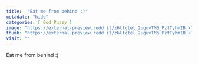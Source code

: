 ```yaml
---
title:  "Eat me from behind :)"
metadate: "hide"
categories: [ God Pussy ]
image: "https://external-preview.redd.it/z6lfgtel_2uguvTM5_PztTyhmIB_k71foSc7v3oqCS4.jpg?auto=webp&s=6ef77444503b55983713a16da0d0ebdf0649758c"
thumb: "https://external-preview.redd.it/z6lfgtel_2uguvTM5_PztTyhmIB_k71foSc7v3oqCS4.jpg?width=640&crop=smart&auto=webp&s=2e1188a05ec9b6fa643eb9d0ee1a7fe4a30a6a79"
visit: ""
---
```

Eat me from behind :)
